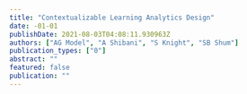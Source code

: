 ```yaml
---
title: "Contextualizable Learning Analytics Design"
date: -01-01
publishDate: 2021-08-03T04:08:11.930963Z
authors: ["AG Model", "A Shibani", "S Knight", "SB Shum"]
publication_types: ["0"]
abstract: ""
featured: false
publication: ""
---
```


